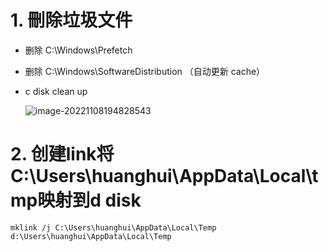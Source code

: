 # 1. 刪除垃圾文件

- 删除 C:\Windows\Prefetch

- 删除 C:\Windows\SoftwareDistribution （自动更新 cache）

- c disk clean up

  ![image-20221108194828543](D:\github\knowhow\windows\clean-c-drive.assets\image-20221108194828543.png)

# 2. 创建link将C:\Users\huanghui\AppData\Local\tmp映射到d disk

```
mklink /j C:\Users\huanghui\AppData\Local\Temp d:\Users\huanghui\AppData\Local\Temp
```


